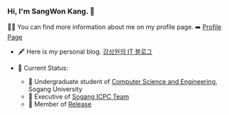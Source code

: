 ### Hi, I'm SangWon Kang. 👋

👨‍💻 You can find more information about me on my profile page. ➡️ [Profile Page](https://kevink1113.github.io/profile)

- 🖋 Here is my personal blog.
[강상원의 IT 블로그](https://kevink1113.tistory.com)

- 🌱 Current Status:
  - 🏫 Undergraduate student of [Computer Science and Engineering](http://cs.sogang.ac.kr/cs/index_new.html), Sogang University 
  - 🎈 Executive of [Sogang ICPC Team](https://acm.sogang.ac.kr)
  - 🐧 Member of [Release](http://release.sogang.ac.kr)
<!--
**kevink1113/kevink1113** is a ✨ _special_ ✨ repository because its `README.md` (this file) appears on your GitHub profile.

Here are some ideas to get you started:

- 🔭 I’m currently working on ...
- 🌱 I’m currently learning ...
- 👯 I’m looking to collaborate on ...
- 🤔 I’m looking for help with ...
- 💬 Ask me about ...
- 📫 How to reach me: ...
- 😄 Pronouns: ...
- ⚡ Fun fact: ...
-->
